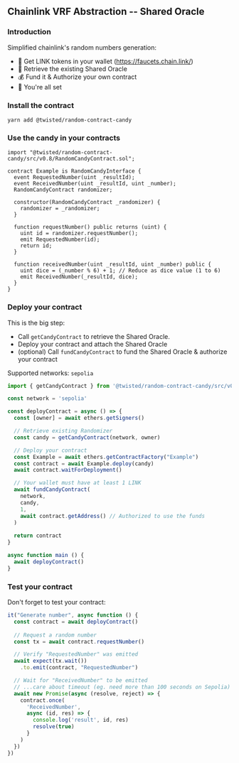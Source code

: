 ## Chainlink VRF Abstraction -- Shared Oracle

### Introduction

Simplified chainlink's random numbers generation:

- 🤑 Get LINK tokens in your wallet (https://faucets.chain.link/) 
- 🎯 Retrieve the existing Shared Oracle
- 💰 Fund it & Authorize your own contract
- 🚀 You're all set

### Install the contract

`yarn add @twisted/random-contract-candy`

### Use the candy in your contracts

```solidity
import "@twisted/random-contract-candy/src/v0.8/RandomCandyContract.sol";

contract Example is RandomCandyInterface {
  event RequestedNumber(uint _resultId);
  event ReceivedNumber(uint _resultId, uint _number);
  RandomCandyContract randomizer;

  constructor(RandomCandyContract _randomizer) {
    randomizer = _randomizer;
  }

  function requestNumber() public returns (uint) {
    uint id = randomizer.requestNumber();
    emit RequestedNumber(id);
    return id;
  }

  function receivedNumber(uint _resultId, uint _number) public {
    uint dice = (_number % 6) + 1; // Reduce as dice value (1 to 6)
    emit ReceivedNumber(_resultId, dice);
  }
}
```

### Deploy your contract

This is the big step:
- Call `getCandyContract` to retrieve the Shared Oracle.
- Deploy your contract and attach the Shared Oracle
- (optional) Call `fundCandyContract` to fund the Shared Oracle & authorize your contract

Supported networks: `sepolia`

```ts
import { getCandyContract } from '@twisted/random-contract-candy/src/v0.8/getter'

const network = 'sepolia'

const deployContract = async () => {
  const [owner] = await ethers.getSigners()

  // Retrieve existing Randomizer
  const candy = getCandyContract(network, owner)

  // Deploy your contract
  const Example = await ethers.getContractFactory("Example")
  const contract = await Example.deploy(candy)
  await contract.waitForDeployment()

  // Your wallet must have at least 1 LINK
  await fundCandyContract(
    network,
    candy,
    1,
    await contract.getAddress() // Authorized to use the funds
  )
  
  return contract
}

async function main () {
  await deployContract()
}
```

### Test your contract

Don't forget to test your contract:

```ts
it("Generate number", async function () {
  const contract = await deployContract()
  
  // Request a random number
  const tx = await contract.requestNumber()

  // Verify "RequestedNumber" was emitted
  await expect(tx.wait())
    .to.emit(contract, "RequestedNumber")

  // Wait for "ReceivedNumber" to be emitted
  // ...care about timeout (eg. need more than 100 seconds on Sepolia)
  await new Promise(async (resolve, reject) => {
    contract.once(
      'ReceivedNumber',
      async (id, res) => {
        console.log('result', id, res)
        resolve(true)
      }
    )
  })
})
```
